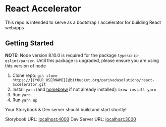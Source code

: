 # React Accelerator

This repo is intended to serve as a bootstrap / accelerator for building React webapps

## Getting Started

**NOTE:** Node version 8.10.0 is required for the package `typescrip-eslint/parser`. Until this package is upgraded, please ensure you are using this version of node

1. Clone repo: `git clone https://{{YOUR_USERNAME}}@bitbucket.org/parivedasolutions/react-accelerator.git`
2. Install `yarn` (and [homebrew](https://brew.sh/) if not already installed): `brew install yarn`
3. Run `yarn`
4. Run `yarn up`

Your Storybook & Dev server should build and start shortly!

Storybook URL: [localhost:4000](localhost:4000)
Dev Server URL: [localhost:3000](localhost:3000)
